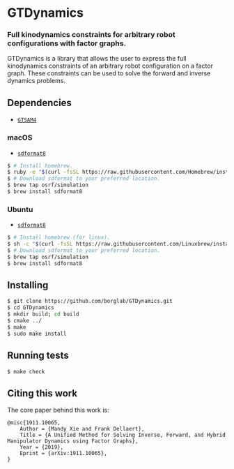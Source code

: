 # GTDynamics

### Full kinodynamics constraints for arbitrary robot configurations with factor graphs.
<!-- =================================================== -->

GTDynamics is a library that allows the user to express the full kinodynamics constraints of an arbitrary robot configuration on a factor graph. These constraints can be used to solve the forward and inverse dynamics problems.

## Dependencies

* [`GTSAM4`](https://github.com/borglab/gtsam)

### macOS
* [`sdformat8`](https://bitbucket.org/osrf/sdformat/src/default/)
```bash
$ # Install homebrew.
$ ruby -e "$(curl -fsSL https://raw.githubusercontent.com/Homebrew/install/master/install)"
$ # Download sdformat to your preferred location.
$ brew tap osrf/simulation
$ brew install sdformat8
```

### Ubuntu
* [`sdformat8`](https://bitbucket.org/osrf/sdformat/src/default/)
```bash
$ # Install homebrew (for linux).
$ sh -c "$(curl -fsSL https://raw.githubusercontent.com/Linuxbrew/install/master/install.sh)"
$ # Download sdformat to your preferred location.
$ brew tap osrf/simulation
$ brew install sdformat8
```

## Installing
```bash
$ git clone https://github.com/borglab/GTDynamics.git
$ cd GTDynamics
$ mkdir build; cd build
$ cmake ../
$ make
$ sudo make install
```

## Running tests

```bash
$ make check
```

## Citing this work

The core paper behind this work is:
```
@misc{1911.10065,
    Author = {Mandy Xie and Frank Dellaert},
    Title = {A Unified Method for Solving Inverse, Forward, and Hybrid Manipulator Dynamics using Factor Graphs},
    Year = {2019},
    Eprint = {arXiv:1911.10065},
}
```
